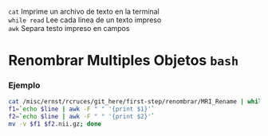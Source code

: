 `cat` Imprime un archivo  de texto en la terminal  
`while read` Lee cada linea de un texto impreso  
`awk` Separa testo impreso en campos  
# Renombrar Multiples Objetos `bash`  
  
### Ejemplo
```bash
cat /misc/ernst/rcruces/git_here/first-step/renombrar/MRI_Rename | while read line; do 
f1=`echo $line | awk -F " " '{print $1}'`
f2=`echo $line | awk -F " " '{print $2}'`
mv -v $f1 $f2.nii.gz; done
```

